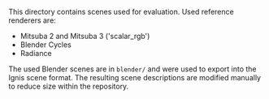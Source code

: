 This directory contains scenes used for evaluation.
Used reference renderers are:
 
 - Mitsuba 2 and Mitsuba 3 ('scalar_rgb')
 - Blender Cycles
 - Radiance

The used Blender scenes are in `blender/` and were used to export into the Ignis scene format. The resulting scene descriptions are modified manually to reduce size within the repository.